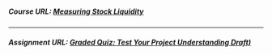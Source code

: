 ##### Course URL: [Measuring Stock Liquidity](https://www.coursera.org/learn/measuring-stock-liquidity)
------
##### Assignment URL: [Graded Quiz: Test Your Project Understanding Draft)](https://www.coursera.org/learn/measuring-stock-liquidity/exam/fEJPQ/graded-quiz-test-your-project-understanding-draft)

